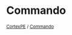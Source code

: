 # Commando

<sub><a href="https://github.com/CortexPE">CortexPE</a> / <a href="https://github.com/CortexPE/Commando">
Commando</a></sub>